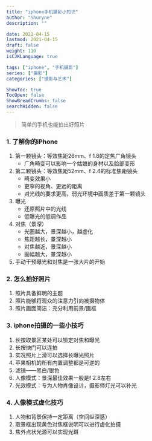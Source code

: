 ```yaml
---
title: "iphone手机摄影小知识"
author: "Shuryne"
description: ""

date: 2021-04-15
lastmod: 2021-04-15
draft: false
weight: 110
isCJKLanguage: true

tags: ["iphone", "手机摄影"]
series: ["摄影"]
categories: ["摄影与艺术"]

ShowToc: true
TocOpen: false
ShowBreadCrumbs: false
searchHidden: false
---
```




> 简单的手机也能拍出好照片

<!--more-->



### 1. 了解你的iPhone

1. 第一颗镜头：等效焦距26mm、f 1.8的定焦广角镜头 
    * 广角畸变可以影响一个姑娘的身材以及脸部变形 
1. 第二颗镜头：等效焦距52mm、f 2.4的标准焦距镜头 
    * 畸变效果小 
    * 更窄的视角、更远的距离 
    * 对光线的要求更高，弱光环境中画质差于第一颗镜头 
1. 曝光 
    * 还原照片中的光线 
    * 低曝光的低调作品 
1. 对焦（景深） 
    * 光圈越大，景深越小，越虚化 
    * 焦距越长，景深越小 
    * 对焦越近，景深越小 
    * 画幅越大，景深越小 
1. 手动干预曝光和对焦是一张大片的开始 



### 2. 怎么拍好照片

1. 照片具备鲜明的主题 
2. 照片能够将观众的注意力引向被摄物体 
3. 照片画面简洁：充分利用前景/画框 



### 3. iphone拍摄的一些小技巧

1. 长按取景区某处可以锁定对焦和曝光 
1. 长按快门可以连拍 
1. 实况照片上滑可以选择长曝光照片 
1. 苹果相机的所有内置调整都是可逆的 
1. 滤镜——黑白/银色 
1. 人像模式：景深最佳效果一般是f 2.8左右 
1. 光效模式：专为人物肖像设计，摄影师灯光可以补光 



### 4. 人像模式虚化技巧

1. 人物和背景保持一定距离（空间纵深感） 
1. 取景框出现黄色对焦框说明可以进行虚化拍摄 
1. 焦外点状光源可以实现光斑 